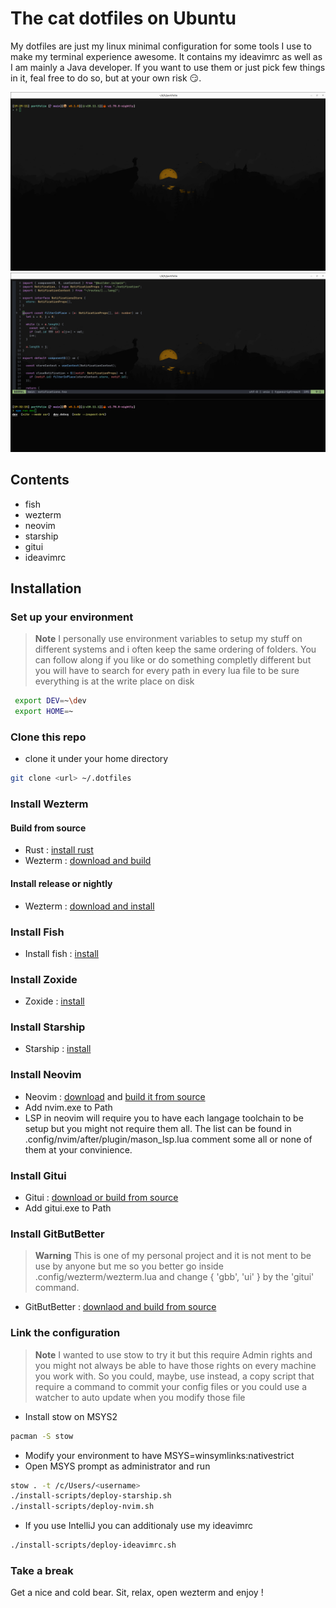 # The cat dotfiles on Ubuntu

My dotfiles are just my linux minimal configuration for some tools I use to make my terminal experience awesome.
It contains my ideavimrc as well as I am mainly a Java developer.
If you want to use them or just pick few things in it, feal free to do so, but at your own risk :smirk:.

![term screenshot](./screen-dot-linux.png)
![term screenshot2](./screen-dot-linux2.png)

## Contents

- fish
- wezterm
- neovim
- starship
- gitui
- ideavimrc

## Installation 

### Set up your environment

> **Note**
> I personally use environment variables to setup my stuff on different systems and i often keep the same ordering of folders. You can follow along if you like or do something completly different but you will have to search for every path in every lua file to be sure everything is at the write place on disk

```sh
 export DEV=~\dev
 export HOME=~
```

### Clone this repo

- clone it under your home directory 
```sh
git clone <url> ~/.dotfiles
```

### Install Wezterm 

#### Build from source
- Rust : [install rust](https://www.rust-lang.org/)
- Wezterm : [download and build](https://github.com/wez/wezterm)

#### Install release or nightly
- Wezterm : [download and install](https://wezfurlong.org/wezterm/installation)

### Install Fish 

- Install fish : [install](https://fishshell.com/)

### Install Zoxide

- Zoxide : [install](https://github.com/ajeetdsouza/zoxide)

### Install Starship

- Starship : [install](https://github.com/starship/starship)

### Install Neovim

- Neovim : [download](https://github.com/neovim/neovim) and [build it from source](https://github.com/neovim/neovim/blob/master/BUILD.md)
- Add nvim.exe to Path
- LSP in neovim will require you to have each langage toolchain to be setup but you might not require them all. The list can be found in .config/nvim/after/plugin/mason_lsp.lua comment some all or none of them at your convinience.

### Install Gitui

- Gitui : [download or build from source](https://github.com/extrawurst/gitui)
- Add gitui.exe to Path

### Install GitButBetter

> **Warning**
> This is one of my personal project and it is not ment to be use by anyone but me so you better go inside .config/wezterm/wezterm.lua and change { 'gbb', 'ui' } by the 'gitui' command.
- GitButBetter : [downlaod and build from source](https://github.com/theCat69/git-but-better)

### Link the configuration

> **Note**
> I wanted to use stow to try it but this require Admin rights and you might not always be able to have those rights on every machine you work with. So you could, maybe, use instead, a copy script that require a command to commit your config files or you could use a watcher to auto update when you modify those file

- Install stow on MSYS2
```sh
pacman -S stow
```

- Modify your environment to have MSYS=winsymlinks:nativestrict
- Open MSYS prompt as administrator and run
```sh
stow . -t /c/Users/<username>
./install-scripts/deploy-starship.sh 
./install-scripts/deploy-nvim.sh 
```

- If you use IntelliJ you can additionaly use my ideavimrc 
```sh
./install-scripts/deploy-ideavimrc.sh 
```

### Take a break

Get a nice and cold bear. Sit, relax, open wezterm and enjoy !

